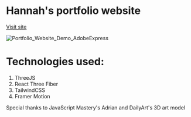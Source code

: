 # Hannah's portfolio website
[Visit site](https://thuhale2210.github.io)

![Portfolio_Website_Demo_AdobeExpress](https://github.com/thuhale2210/thuhale2210.github.io/assets/120136659/d19b6b90-574c-424b-9466-e757e49dd32c)

# Technologies used:
1. ThreeJS 
2. React Three Fiber
3. TailwindCSS
4. Framer Motion

Special thanks to JavaScript Mastery's Adrian and DailyArt's 3D art model
